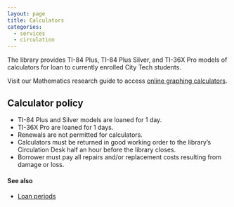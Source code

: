 ```yaml
---
layout: page
title: Calculators
categories: 
  - services
  - circulation
---
```

<p>The library provides TI-84 Plus, TI-84 Plus Silver, and TI-36X Pro models of calculators for loan to currently enrolled City Tech students.</p>
<p>Visit our Mathematics research guide to access <a href="https://libguides.citytech.cuny.edu/math">online graphing calculators</a>.</p>
<h2>Calculator policy</h2>
<ul>
<li>TI-84 Plus and Silver models are loaned for 1 day.</li>
<li>TI-36X Pro are loaned for 1 days.</li>
<li>Renewals are not permitted for calculators.</li>
<li>Calculators must be returned in good working order to the library’s Circulation Desk half an hour before the library closes.</li>
<li>Borrower must pay all repairs and/or replacement costs resulting from damage or loss.</li>
</ul>
<h4>See also</h4>
<ul>
<li><a href="https://library.citytech.cuny.edu/services/circulation/period.html">Loan periods</a></li>
</ul>
